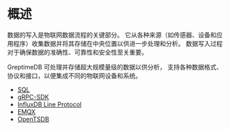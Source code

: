# 概述

数据的写入是物联网数据流程的关键部分。
它从各种来源（如传感器、设备和应用程序）收集数据并将其存储在中央位置以供进一步处理和分析。
数据写入过程对于确保数据的准确性、可靠性和安全性至关重要。

GreptimeDB 可处理并存储超大规模量级的数据以供分析，
支持各种数据格式、协议和接口，以便集成不同的物联网设备和系统。

- [SQL](sql.md)
- [gRPC-SDK](./grpc-sdks/overview.md)
- [InfluxDB Line Protocol](influxdb-line-protocol.md)
- [EMQX](emqx.md)
- [OpenTSDB](opentsdb.md)

